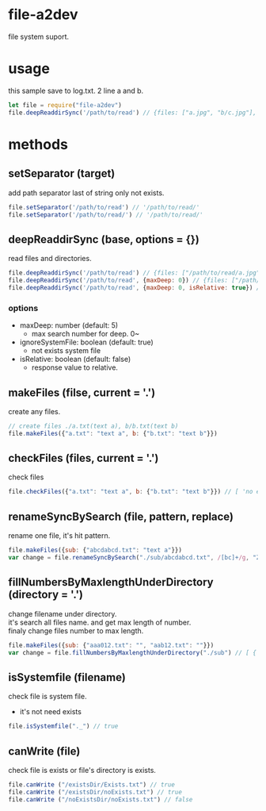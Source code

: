 # file-a2dev

file system suport.

# usage

this sample save to log.txt. 2 line a and b.

```js
let file = require("file-a2dev")
file.deepReaddirSync('/path/to/read') // {files: ["a.jpg", "b/c.jpg"], directories: ["b"]}
```

# methods

## setSeparator (target)

add path separator last of string only not exists.

```js
file.setSeparator('/path/to/read') // '/path/to/read/'
file.setSeparator('/path/to/read/') // '/path/to/read/'
```


## deepReaddirSync (base, options = {})

read files and directories.

```js
file.deepReaddirSync('/path/to/read') // {files: ["/path/to/read/a.jpg", "/path/to/read/b/c.jpg"], directories: ["/path/to/read/b"]}
file.deepReaddirSync('/path/to/read', {maxDeep: 0}) // {files: ["/path/to/read/a.jpg", "/path/to/read/b/c.jpg"], directories: ["/path/to/read/b"]}
file.deepReaddirSync('/path/to/read', {maxDeep: 0, isRelative: true}) // {files: ["a.jpg", "b/c.jpg"], directories: ["b"]}
```

### options

- maxDeep: number (default: 5)
  - max search number for deep. 0~
- ignoreSystemFile: boolean (default: true)
  - not exists system file
- isRelative: boolean (default: false)
  - response value to relative.

## makeFiles (filse, current = '.')

create any files.

```js
// create files ./a.txt(text a), b/b.txt(text b)
file.makeFiles({"a.txt": "text a", b: {"b.txt": "text b"}})
```

## checkFiles (files, current = '.')

check files

```js
file.checkFiles({"a.txt": "text a", b: {"b.txt": "text b"}}) // [ 'no exists ./a.txt', 'no exists ./b' ]
```

## renameSyncBySearch (file, pattern, replace)

rename one file, it's hit pattern.

```js
file.makeFiles({sub: {"abcdabcd.txt": "text a"}})
var change = file.renameSyncBySearch("./sub/abcdabcd.txt", /[bc]+/g, "ZZ") // { old: './sub/abcdabcd.txt', new: './sub/aZZdaZZd.txt' }
```

## fillNumbersByMaxlengthUnderDirectory (directory = '.')

change filename under directory.  
it's search all files name. and get max length of number.  
finaly change files number to max length.

```js
file.makeFiles({sub: {"aaa012.txt": "", "aab12.txt": ""}})
var change = file.fillNumbersByMaxlengthUnderDirectory("./sub") // [ { old: './sub/aaa012.txt', new: './sub/aaa12.txt' } ]
```

## isSystemfile (filename)

check file is system file.

- it's not need exists

```js
file.isSystemfile("._") // true
```

## canWrite (file)

check file is exists or file's directory is exists.

```js
file.canWrite ("/existsDir/Exists.txt") // true
file.canWrite ("/existsDir/noExists.txt") // true
file.canWrite ("/noExistsDir/noExists.txt") // false
```

